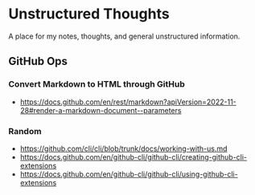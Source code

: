 # Unstructured Thoughts

A place for my notes, thoughts, and general unstructured information.


## GitHub Ops

### Convert Markdown to HTML through GitHub
- https://docs.github.com/en/rest/markdown?apiVersion=2022-11-28#render-a-markdown-document--parameters

### Random
- https://github.com/cli/cli/blob/trunk/docs/working-with-us.md
- https://docs.github.com/en/github-cli/github-cli/creating-github-cli-extensions
- https://docs.github.com/en/github-cli/github-cli/using-github-cli-extensions
